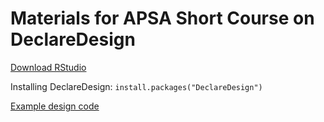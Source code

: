 # Materials for APSA Short Course on DeclareDesign

[Download RStudio](https://rstudio.org)

Installing DeclareDesign: `install.packages("DeclareDesign")`

[Example design code](/example_design.R)
